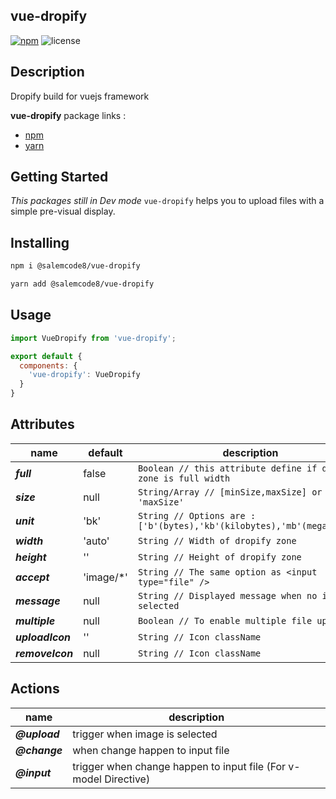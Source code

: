 ## vue-dropify

[![npm](https://img.shields.io/npm/v/@salemcode8/vue-dropify.svg)](https://www.npmjs.com/package/@salemcode8/vue-dropify) ![license](https://img.shields.io/github/license/salemcode8/vue-dropify.svg)

## Description

Dropify build for vuejs framework

**vue-dropify** package links :
- <a href="https://www.npmjs.com/package/salemcode8/vue-dropify" target="_blank">npm</a>
- <a href="https://yarnpkg.com/en/package/salemcode8/vue-dropify" target="_blank">yarn</a>

## Getting Started

_This packages still in Dev mode_
`vue-dropify` helps you to upload files with a simple pre-visual display. 

## Installing

```bash
npm i @salemcode8/vue-dropify
```
```bash
yarn add @salemcode8/vue-dropify
```

## Usage

```javascript
import VueDropify from 'vue-dropify';

export default {
  components: {
    'vue-dropify': VueDropify
  }
}
```

## Attributes

| name              | default   | description |
|----               |----       |----         |
| **_full_**        | false     |  `Boolean // this attribute define if dopify zone is full width` |
| **_size_**        | null      |  `String/Array // [minSize,maxSize] or 'maxSize'` |
| **_unit_**        | 'bk'      |  `String // Options are : ['b'(bytes),'kb'(kilobytes),'mb'(megabytes)] ` |
| **_width_**       | 'auto'    |  `String // Width of dropify zone` |
| **_height_**      | ''        |  `String // Height of dropify zone` |
| **_accept_**      | 'image/*' |  `String // The same option as <input type="file" />` |
| **_message_**     | null      |  `String // Displayed message when no image is selected` |
| **_multiple_**    | null      |  `Boolean // To enable multiple file upload` |
| **_uploadIcon_**  | ''        |  `String // Icon className` |
| **_removeIcon_**  | null      |  `String // Icon className` |

## Actions

| name          | description |
|----           |----         |
| **_@upload_** | trigger when image is selected |
| **_@change_** | when change happen to input file |
| **_@input_**  | trigger when change happen to input file (For v-model Directive) |
